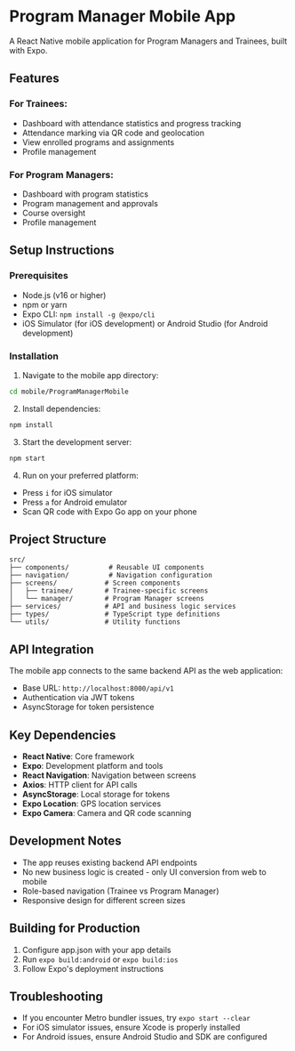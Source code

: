 # Program Manager Mobile App

A React Native mobile application for Program Managers and Trainees, built with Expo.

## Features

### For Trainees:
- Dashboard with attendance statistics and progress tracking
- Attendance marking via QR code and geolocation
- View enrolled programs and assignments
- Profile management

### For Program Managers:
- Dashboard with program statistics
- Program management and approvals
- Course oversight
- Profile management

## Setup Instructions

### Prerequisites
- Node.js (v16 or higher)
- npm or yarn
- Expo CLI: `npm install -g @expo/cli`
- iOS Simulator (for iOS development) or Android Studio (for Android development)

### Installation

1. Navigate to the mobile app directory:
```bash
cd mobile/ProgramManagerMobile
```

2. Install dependencies:
```bash
npm install
```

3. Start the development server:
```bash
npm start
```

4. Run on your preferred platform:
- Press `i` for iOS simulator
- Press `a` for Android emulator
- Scan QR code with Expo Go app on your phone

## Project Structure

```
src/
├── components/          # Reusable UI components
├── navigation/          # Navigation configuration
├── screens/            # Screen components
│   ├── trainee/        # Trainee-specific screens
│   └── manager/        # Program Manager screens
├── services/           # API and business logic services
├── types/              # TypeScript type definitions
└── utils/              # Utility functions
```

## API Integration

The mobile app connects to the same backend API as the web application:
- Base URL: `http://localhost:8000/api/v1`
- Authentication via JWT tokens
- AsyncStorage for token persistence

## Key Dependencies

- **React Native**: Core framework
- **Expo**: Development platform and tools
- **React Navigation**: Navigation between screens
- **Axios**: HTTP client for API calls
- **AsyncStorage**: Local storage for tokens
- **Expo Location**: GPS location services
- **Expo Camera**: Camera and QR code scanning

## Development Notes

- The app reuses existing backend API endpoints
- No new business logic is created - only UI conversion from web to mobile
- Role-based navigation (Trainee vs Program Manager)
- Responsive design for different screen sizes

## Building for Production

1. Configure app.json with your app details
2. Run `expo build:android` or `expo build:ios`
3. Follow Expo's deployment instructions

## Troubleshooting

- If you encounter Metro bundler issues, try `expo start --clear`
- For iOS simulator issues, ensure Xcode is properly installed
- For Android issues, ensure Android Studio and SDK are configured 